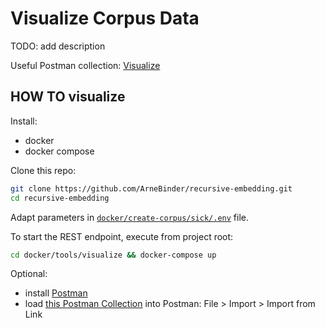 # Visualize Corpus Data

TODO: add description

Useful Postman collection: [Visualize](https://raw.githubusercontent.com/ArneBinder/recursive-embedding/master/docker/tools/visualize/Visualize.postman_collection.json)

## HOW TO visualize

Install:
 * docker
 * docker compose

Clone this repo:
```bash
git clone https://github.com/ArneBinder/recursive-embedding.git
cd recursive-embedding
```

Adapt parameters in [`docker/create-corpus/sick/.env`](.env) file.

To start the REST endpoint, execute from project root:

```bash
cd docker/tools/visualize && docker-compose up
```

Optional:
 * install [Postman](https://www.getpostman.com/)
 * load [this Postman Collection](https://raw.githubusercontent.com/ArneBinder/recursive-embedding/master/docker/tools/visualize/Visualize.postman_collection.json) into Postman: File \> Import \> Import from Link



